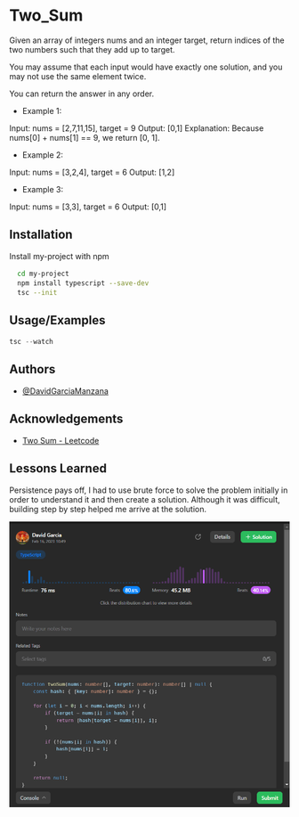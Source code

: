 
# Two_Sum

Given an array of integers nums and an integer target, return indices of the two numbers such that they add up to target.

You may assume that each input would have exactly one solution, and you may not use the same element twice.

You can return the answer in any order.

 - Example 1:

Input: nums = [2,7,11,15], target = 9
Output: [0,1]
Explanation: Because nums[0] + nums[1] == 9, we return [0, 1].

 - Example 2:

Input: nums = [3,2,4], target = 6
Output: [1,2]

 - Example 3:

Input: nums = [3,3], target = 6
Output: [0,1]
## Installation

Install my-project with npm

```bash
  cd my-project
  npm install typescript --save-dev
  tsc --init
```
    
## Usage/Examples

```javascript
tsc --watch
```


## Authors

- [@DavidGarciaManzana](https://github.com/DavidGarciaManzana)


## Acknowledgements

 - [Two Sum - Leetcode](https://leetcode.com/problems/two-sum/)
 



## Lessons Learned

Persistence pays off, I had to use brute force to solve the problem initially in order to understand it and then create a solution. Although it was difficult, building step by step helped me arrive at the solution.

<p align="center">
  <img src="img/Leetcode2.png" alt="Performance" title="Performance Chart">
</p>

